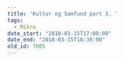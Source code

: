 ```yaml
---
title: 'Kultur og Samfund part 3. '
tags:
  - Mikro
date_start: "2018-03-15T17:00:00"
date_end: "2018-03-15T18:30:00"
old_id: 7005
---
```

